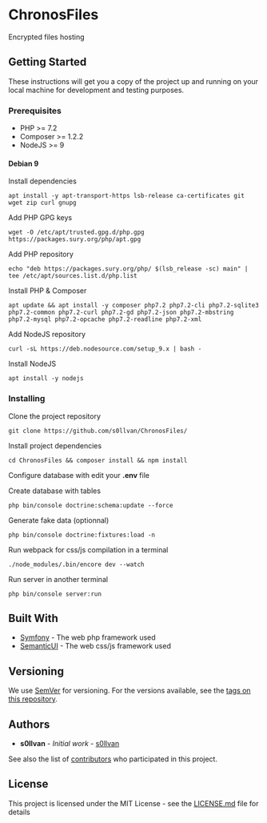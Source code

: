 # ChronosFiles

Encrypted files hosting

## Getting Started

These instructions will get you a copy of the project up and running on your local machine for development and testing purposes.

### Prerequisites

- PHP >= 7.2
- Composer >= 1.2.2
- NodeJS >= 9

#### Debian 9

Install dependencies
```
apt install -y apt-transport-https lsb-release ca-certificates git wget zip curl gnupg
```

Add PHP GPG keys
```
wget -O /etc/apt/trusted.gpg.d/php.gpg https://packages.sury.org/php/apt.gpg
```

Add PHP repository
```
echo "deb https://packages.sury.org/php/ $(lsb_release -sc) main" | tee /etc/apt/sources.list.d/php.list
```

Install PHP & Composer
```
apt update && apt install -y composer php7.2 php7.2-cli php7.2-sqlite3 php7.2-common php7.2-curl php7.2-gd php7.2-json php7.2-mbstring php7.2-mysql php7.2-opcache php7.2-readline php7.2-xml
```

Add NodeJS repository
```
curl -sL https://deb.nodesource.com/setup_9.x | bash -
```

Install NodeJS
```
apt install -y nodejs
```

### Installing

Clone the project repository
```
git clone https://github.com/s0llvan/ChronosFiles/
```

Install project dependencies

```
cd ChronosFiles && composer install && npm install
```

Configure database with edit your **.env** file

Create database with tables
```
php bin/console doctrine:schema:update --force
```

Generate fake data (optionnal)
```
php bin/console doctrine:fixtures:load -n
```

Run webpack for css/js compilation in a terminal

```
./node_modules/.bin/encore dev --watch
```

Run server in another terminal

```
php bin/console server:run
```

## Built With

* [Symfony](https://symfony.com/doc/) - The web php framework used
* [SemanticUI](https://semantic-ui.com/) - The web css/js framework used

## Versioning

We use [SemVer](http://semver.org/) for versioning. For the versions available, see the [tags on this repository](https://github.com/s0llvan/ChronosFiles/tags). 

## Authors

* **s0llvan** - *Initial work* - [s0llvan](https://github.com/s0llvan)

See also the list of [contributors](https://github.com/s0llvan/ChronosFiles/contributors) who participated in this project.

## License

This project is licensed under the MIT License - see the [LICENSE.md](LICENSE.md) file for details
